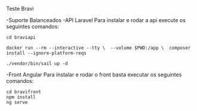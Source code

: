 
Teste Bravi

-Suporte Balanceados
-API Laravel
Para instalar e rodar a api execute os seguintes comandos:

    cd braviapi
    
    docker run --rm --interactive --tty \  --volume $PWD:/app \  composer install --ignore-platform-reqs
  
    ./vendor/bin/sail up -d

-Front Angular
Para instalar e rodar o front basta executar os seguintes comandos:

    cd bravifront
    npm install
    ng serve
